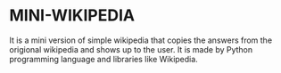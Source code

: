 # MINI-WIKIPEDIA
   It is a mini version of simple wikipedia that copies the answers from the origional wikipedia and shows up to the user.
   It is made by Python programming language and libraries like Wikipedia.
